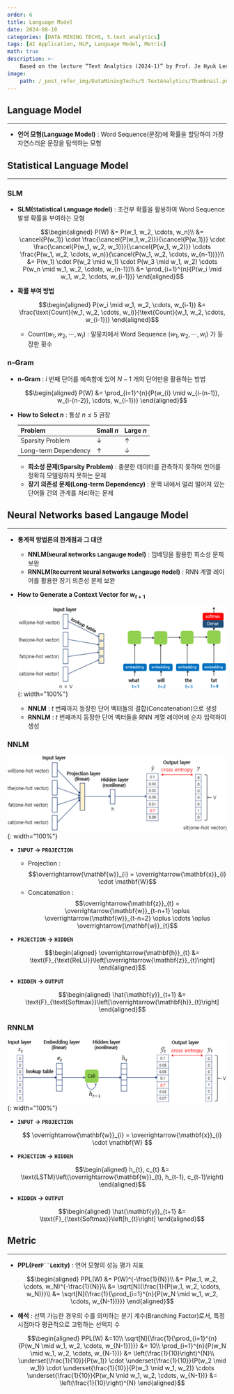 ```yaml
---
order: 6
title: Language Model
date: 2024-08-10
categories: [DATA MINING TECHS, 5.text analytics]
tags: [AI Application, NLP, Language Model, Metric]
math: true
description: >-
    Based on the lecture “Text Analytics (2024-1)” by Prof. Je Hyuk Lee, Dept. of Data Science, The Grad. School, Kookmin Univ.
image:
    path: /_post_refer_img/DataMiningTechs/5.TextAnalytics/Thumbnail.png
---
```


## Language Model
-----

- **언어 모형(Language Model)** : Word Sequence(문장)에 확률을 할당하여 가장 자연스러운 문장을 탐색하는 모형

## Statistical Language Model
-----

### SLM

- **SLM(`S`tatistical `L`anguage `M`odel)** : 조건부 확률을 활용하여 Word Sequence 발생 확률을 부여하는 모형

    $$\begin{aligned}
    P(W)
    &= P(w_1, w_2, \cdots, w_n)\\
    &= \cancel{P(w_1)} \cdot \frac{\cancel{P(w_1,w_2)}}{\cancel{P(w_1)}} \cdot \frac{\cancel{P(w_1, w_2, w_3)}}{\cancel{P(w_1, w_2)}} \cdots \frac{P(w_1, w_2, \cdots, w_n)}{\cancel{P(w_1, w_2, \cdots, w_{n-1})}}\\
    &= P(w_1) \cdot P(w_2 \mid w_1) \cdot P(w_3 \mid w_1, w_2) \cdots P(w_n \mid w_1, w_2, \cdots, w_{n-1})\\
    &= \prod_{i=1}^{n}{P(w_i \mid w_1, w_2, \cdots, w_{i-1})}
    \end{aligned}$$

- **확률 부여 방법**

    $$\begin{aligned}
    P(w_i \mid w_1, w_2, \cdots, w_{i-1})
    &= \frac{\text{Count}(w_1, w_2, \cdots, w_i)}{\text{Count}(w_1, w_2, \cdots, w_{i-1})}
    \end{aligned}$$

    - $\text{Count}(w_1, w_2, \cdots, w_i)$ : 말뭉치에서 Word Sequence $(w_1, w_2, \cdots, w_i)$ 가 등장한 횟수

### n-Gram

- **n-Gram** : $i$ 번째 단어를 예측함에 있어 $N-1$ 개의 단어만을 활용하는 방법

    $$\begin{aligned}
    P(W)
    &= \prod_{i=1}^{n}{P(w_{i} \mid w_{i-(n-1)}, w_{i-(n-2)}, \cdots, w_{i-1})}
    \end{aligned}$$

- **How to Select $n$** : 통상 $n \le 5$ 권장

    | Problem | Small $n$ | Large $n$ | 
    |---|---|---|
    | Sparsity Problem | $\downarrow$ | $\uparrow$ |
    | Long-term Dependency | $\uparrow$ | $\downarrow$ |

    - **희소성 문제(Sparsity Problem)** : 충분한 데이터를 관측하지 못하여 언어를 정확히 모델링하지 못하는 문제
    - **장기 의존성 문제(Long-term Dependency)** : 문맥 내에서 멀리 떨어져 있는 단어들 간의 관계를 처리하는 문제

## Neural Networks based Langauge Model
-----

- **통계적 방법론의 한계점과 그 대안**
    - **NNLM(`N`eural `N`etworks `L`angauge `M`odel)** : 임베딩을 활용한 희소성 문제 보완
    - **RNNLM(`R`ecurrent `N`eural `N`etworks `L`angauge `M`odel)** : RNN 계열 레이어를 활용한 장기 의존성 문제 보완

- **How to Generate a Context Vector for $w_{t+1}$**

    ![03](/_post_refer_img/DataMiningTechs/5.TextAnalytics/06-03.png){: width="100%"}

    - **NNLM** : $t$ 번째까지 등장한 단어 벡터들의 결합(Concatenation)으로 생성
    - **RNNLM** : $t$ 번째까지 등장한 단어 벡터들을 RNN 계열 레이어에 순차 입력하여 생성

### NNLM

![01](/_post_refer_img/DataMiningTechs/5.TextAnalytics/06-01.png){: width="100%"}

- **`INPUT` → `PROJECTION`**
    - Projection : $$\overrightarrow{\mathbf{w}}_{i} = \overrightarrow{\mathbf{x}}_{i} \cdot \mathbf{W}$$
    - Concatenation : $$\overrightarrow{\mathbf{z}}_{t} = \overrightarrow{\mathbf{w}}_{t-n+1} \oplus \overrightarrow{\mathbf{w}}_{t-n+2} \oplus \cdots \oplus \overrightarrow{\mathbf{w}}_{t}$$

- **`PRJECTION` → `HIDDEN`**

    $$\begin{aligned}
    \overrightarrow{\mathbf{h}}_{t}
    &= \text{F}_{\text{ReLU}}\left[\overrightarrow{\mathbf{z}}_{t}\right]
    \end{aligned}$$

- **`HIDDEN` → `OUTPUT`**

    $$\begin{aligned}
    \hat{\mathbf{y}}_{t+1}
    &= \text{F}_{\text{Softmax}}\left[\overrightarrow{\mathbf{h}}_{t}\right]
    \end{aligned}$$

### RNNLM

![02](/_post_refer_img/DataMiningTechs/5.TextAnalytics/06-02.png){: width="100%"}

- **`INPUT` → `PROJECTION`**

    $$
    \overrightarrow{\mathbf{w}}_{i}
    = \overrightarrow{\mathbf{x}}_{i} \cdot \mathbf{W}
    $$

- **`PRJECTION` → `HIDDEN`**

    $$\begin{aligned}
    h_{t}, c_{t}
    &= \text{LSTM}\left(\overrightarrow{\mathbf{w}}_{t}, h_{t-1}, c_{t-1}\right)
    \end{aligned}$$

- **`HIDDEN` → `OUTPUT`**

    $$\begin{aligned}
    \hat{\mathbf{y}}_{t+1}
    &= \text{F}_{\text{Softmax}}\left[h_{t}\right]
    \end{aligned}$$

## Metric
-----

- **PPL(`P`er`P``L`exity)** : 언어 모형의 성능 평가 지표

    $$\begin{aligned}
    PPL(W)
    &= P(W)^{-\frac{1}{N}}\\
    &= P(w_1, w_2, \cdots, w_N)^{-\frac{1}{N}}\\
    &= \sqrt[N]{\frac{1}{P(w_1, w_2, \cdots, w_N)}}\\
    &= \sqrt[N]{\frac{1}{\prod_{i=1}^{n}{P(w_N \mid w_1, w_2, \cdots, w_{N-1})}}}
    \end{aligned}$$

- **해석** : 선택 가능한 경우의 수를 의미하는 분기 계수(Branching Factor)로서, 특정 시점마다 평균적으로 고민하는 선택지 수

    $$\begin{aligned}
    PPL(W)
    &=10\\
    \sqrt[N]{\frac{1}{\prod_{i=1}^{n}{P(w_N \mid w_1, w_2, \cdots, w_{N-1})}}}
    &= 10\\
    \prod_{i=1}^{n}{P(w_N \mid w_1, w_2, \cdots, w_{N-1})}
    &= \left(\frac{1}{10}\right)^{N}\\
    \underset{\frac{1}{10}}{P(w_1)} \cdot \underset{\frac{1}{10}}{P(w_2 \mid w_1)} \cdot \underset{\frac{1}{10}}{P(w_3 \mid w_1, w_2)} \cdots \underset{\frac{1}{10}}{P(w_N \mid w_1, w_2, \cdots, w_{N-1})}
    &= \left(\frac{1}{10}\right)^{N}
    \end{aligned}$$